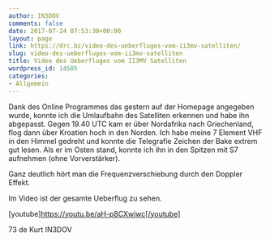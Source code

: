 ```yaml
---
author: IN3DOV
comments: false
date: 2017-07-24 07:53:30+00:00
layout: page
link: https://drc.bz/video-des-ueberfluges-vom-ii3mv-satelliten/
slug: video-des-ueberfluges-vom-ii3mv-satelliten
title: Video des Ueberfluges vom II3MV Satelliten
wordpress_id: 14505
categories:
- Allgemein
---
```


Dank des Online Programmes das gestern auf der Homepage angegeben wurde, konnte ich die Umlaufbahn des Satelliten erkennen und habe ihn abgepasst. Gegen 19.40 UTC kam er über Nordafrika nach Griechenland, flog dann über Kroatien hoch in den Norden. Ich habe meine 7 Element VHF in den Himmel gedreht und konnte die Telegrafie Zeichen der Bake extrem gut lesen. Als er im Osten stand, konnte ich ihn in den Spitzen mit S7 aufnehmen (ohne Vorverstärker).

Ganz deutlich hört man die Frequenzverschiebung durch den Doppler Effekt.

Im Video ist der gesamte Ueberflug zu sehen.


[youtube]https://youtu.be/aH-p8CXwjwc[/youtube]


73 de Kurt IN3DOV




